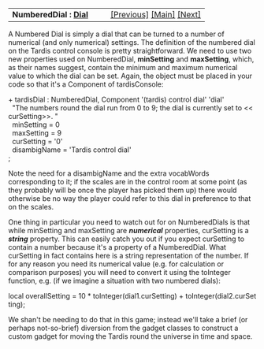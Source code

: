 <table width="100%" data-border="0" data-cellspacing="0"
data-cellpadding="3" data-bgcolor="#C0C0C0">
<colgroup>
<col style="width: 50%" />
<col style="width: 50%" />
</colgroup>
<tbody>
<tr>
<td style="text-align: left;"><strong>NumberedDial : <a
href="dial.htm">Dial</a><br />
</strong></td>
<td style="text-align: right;"><a href="settable.htm">[Previous]</a> <a
href="generalintroduction.htm">[Main]</a> <a
href="dynamiclocations.htm">[Next]</a></td>
</tr>
</tbody>
</table>

  
A Numbered Dial is simply a dial that can be turned to a number of
numerical (and only numerical) settings. The definition of the numbered
dial on the Tardis control console is pretty straightforward. We need to
use two new properties used on NumberedDial, **minSetting** and
**maxSetting**, which, as their names suggest, contain the minimum and
maximum numerical value to which the dial can be set. Again, the object
must be placed in your code so that it's a Component of tardisConsole:  
  
+ tardisDial : NumberedDial, Component '(tardis) control dial' 'dial'  
  "The numbers round the dial run from 0 to 9; the dial is currently set to \<\<curSetting\>\>. "  
  minSetting = 0  
  maxSetting = 9  
  curSetting = '0'  
  disambigName = 'Tardis control dial'  
;  
  
Note the need for a disambigName and the extra vocabWords corresponding
to it; if the scales are in the control room at some point (as they
probably will be once the player has picked them up) there would
otherwise be no way the player could refer to this dial in preference to
that on the scales.  
  
One thing in particular you need to watch out for on NumberedDials is
that while minSetting and maxSetting are ***numerical*** properties,
curSetting is a ***string*** property. This can easily catch you out if
you expect curSetting to contain a number because it's a property of a
NumberedDial. What curSetting in fact contains here is a string
representation of the number. If for any reason you need its numerical
value (e.g. for calculation or comparison purposes) you will need to
convert it using the toInteger function, e.g. (if we imagine a situation
with two numbered dials):  
  
local overallSetting = 10 \* toInteger(dial1.curSetting) + toInteger(dial2.curSetting);  
  
We shan't be needing to do that in this game; instead we'll take a brief
(or perhaps not-so-brief) diversion from the gadget classes to construct
a custom gadget for moving the Tardis round the universe in time and
space.  
  
